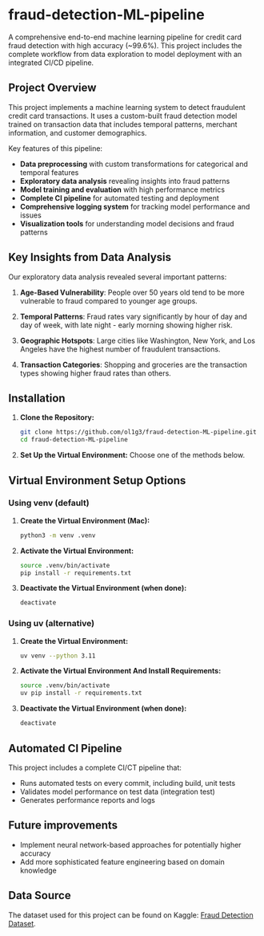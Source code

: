 # fraud-detection-ML-pipeline
A comprehensive end-to-end machine learning pipeline for credit card fraud detection with high accuracy (~99.6%). This project includes the complete workflow from data exploration to model deployment with an integrated CI/CD pipeline.

## Project Overview

This project implements a machine learning system to detect fraudulent credit card transactions. It uses a custom-built fraud detection model trained on transaction data that includes temporal patterns, merchant information, and customer demographics. 

Key features of this pipeline:
- **Data preprocessing** with custom transformations for categorical and temporal features
- **Exploratory data analysis** revealing insights into fraud patterns
- **Model training and evaluation** with high performance metrics
- **Complete CI pipeline** for automated testing and deployment
- **Comprehensive logging system** for tracking model performance and issues
- **Visualization tools** for understanding model decisions and fraud patterns


## Key Insights from Data Analysis

Our exploratory data analysis revealed several important patterns:

1. **Age-Based Vulnerability**: People over 50 years old tend to be more vulnerable to fraud compared to younger age groups.

2. **Temporal Patterns**: Fraud rates vary significantly by hour of day and day of week, with late night - early morning showing higher risk.

3. **Geographic Hotspots**: Large cities like Washington, New York, and Los Angeles have the highest number of fraudulent transactions.

4. **Transaction Categories**: Shopping and groceries are the transaction types showing higher fraud rates than others.

## Installation

1. **Clone the Repository:**
    ```bash
    git clone https://github.com/ol1g3/fraud-detection-ML-pipeline.git
    cd fraud-detection-ML-pipeline
    ```
2. **Set Up the Virtual Environment:** Choose one of the methods below.

## Virtual Environment Setup Options

### Using venv (default)

1. **Create the Virtual Environment (Mac):**
    ```bash
    python3 -m venv .venv
    ```
2. **Activate the Virtual Environment:**
    ```bash
    source .venv/bin/activate
    pip install -r requirements.txt
    ```
3. **Deactivate the Virtual Environment (when done):**
    ```bash
    deactivate
    ```

### Using uv (alternative)

1. **Create the Virtual Environment:**
    ```bash
    uv venv --python 3.11
    ```
2. **Activate the Virtual Environment And Install Requirements:**
    ```bash
    source .venv/bin/activate
    uv pip install -r requirements.txt
    ```
3. **Deactivate the Virtual Environment (when done):**
    ```bash
    deactivate
    ```

## Automated CI Pipeline

This project includes a complete CI/CT pipeline that:

- Runs automated tests on every commit, including build, unit tests
- Validates model performance on test data (integration test)
- Generates performance reports and logs

## Future improvements

- Implement neural network-based approaches for potentially higher accuracy
- Add more sophisticated feature engineering based on domain knowledge


## Data Source

The dataset used for this project can be found on Kaggle: [Fraud Detection Dataset](https://www.kaggle.com/datasets/kartik2112/fraud-detection).